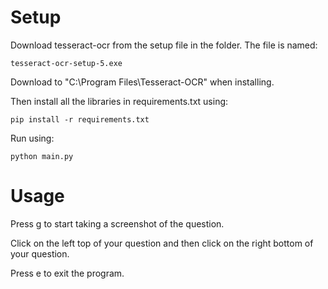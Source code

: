 # Setup
Download tesseract-ocr from the setup file in the folder. The file is named:
```
tesseract-ocr-setup-5.exe
```
Download to "C:\Program Files\Tesseract-OCR" when installing.

Then install all the libraries in requirements.txt using:
```
pip install -r requirements.txt
```
Run using:
```
python main.py
```
# Usage
Press g to start taking a screenshot of the question.

Click on the left top of your question and then click on the right bottom of your question.

Press e to exit the program.